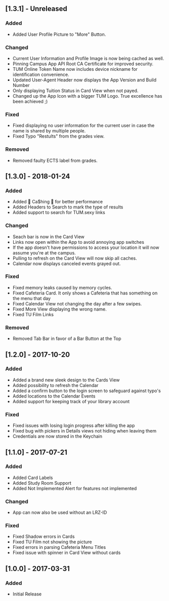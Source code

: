 ## [1.3.1] - Unreleased
### Added
- Added User Profile Picture to "More" Button.

### Changed
- Current User Information and Profile Image is now being cached as well.
- Pinning Campus App API Root CA Certificate for improved security.
- TUM Online Token Name now includes device nickname for identification convenience.
- Updated User-Agent Header now displays the App Version and Build Number
- Only displaying Tuition Status in Card View when not payed.
- Changed up the App Icon with a bigger TUM Logo. True excellence has been achieved ;)

### Fixed
- Fixed displaying no user information for the current user in case the name is shared by multiple people.
- Fixed Typo "Restults" from the grades view.

### Removed
- Removed faulty ECTS label from grades.


## [1.3.0] - 2018-01-24
### Added
- Added 💸 Ca$hing 💸 for better performance
- Added Headers to Search to mark the type of results
- Added support to search for TUM.sexy links

### Changed
- Seach bar is now in the Card View
- Links now open within the App to avoid annoying app switches
- If the app doesn't have permissions to access your location it will now assume you're at the campus.
- Pulling to refresh on the Card View will now skip all caches.
- Calendar now displays canceled events grayed out.

### Fixed
- Fixed memory leaks caused by memory cycles.
- Fixed Cafeteria Card. It only shows a Cafeteria that has something on the menu that day
- Fixed Calendar View not changing the day after a few swipes.
- Fixed More View displaying the wrong name.
- Fixed TU Film Links

### Removed
- Removed Tab Bar in favor of a Bar Button at the Top


## [1.2.0] - 2017-10-20
### Added
- Added a brand new sleek design to the Cards View
- Added possibility to refresh the Calendar
- Added a confirm button to the login screen to safeguard against typo's
- Added locations to the Calendar Events
- Added support for keeping track of your library account

### Fixed
- Fixed issues with losing login progress after killing the app
- Fixed bug with pickers in Details views not hiding when leaving them
- Credentials are now stored in the Keychain

## [1.1.0] - 2017-07-21
### Added
- Added Card Labels
- Added Study Room Support
- Added Not Implemented Alert for features not implemented

### Changed
- App can now also be used without an LRZ-ID

### Fixed
- Fixed Shadow errors in Cards
- Fixed TU Film not showing the picture
- Fixed errors in parsing Cafeteria Menu Titles
- Fixed issue with spinner in Card View without cards

## [1.0.0] - 2017-03-31
### Added
- Initial Release
